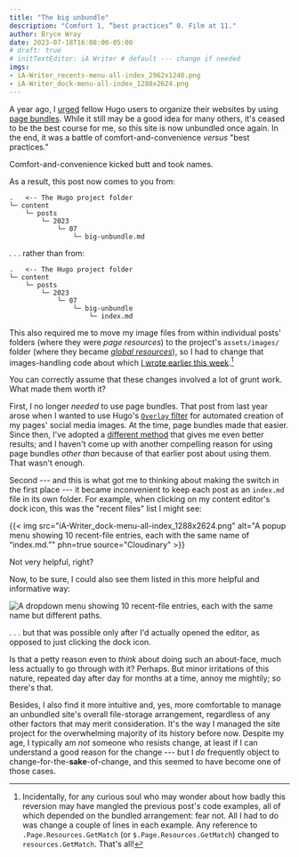 ```yaml
---
title: "The big unbundle"
description: "Comfort 1, “best practices” 0. Film at 11."
author: Bryce Wray
date: 2023-07-18T16:08:00-05:00
# draft: true
# initTextEditor: iA Writer # default --- change if needed
imgs:
- iA-Writer_recents-menu-all-index_2962x1240.png
- iA-Writer_dock-menu-all-index_1288x2624.png
---
```


A year ago, I [urged](/posts/2022/07/bundling-up-rebuilding-my-hugo-site/) fellow Hugo users to organize their websites by using [page bundles](https://gohugo.io/content-management/page-bundles/). While it still may be a good idea for many others, it's ceased to be the best course for me, so this site is now unbundled once again. In the end, it was a battle of comfort-and-convenience *versus* "best practices."

Comfort-and-convenience kicked butt and took names.

<!--more-->

As a result, this post now comes to you from:

```plaintext
.   <-- The Hugo project folder
└─ content
    └─ posts
        └─ 2023
            └─ 07
                └─ big-unbundle.md
```

. . . rather than from:

```plaintext
.   <-- The Hugo project folder
└─ content
    └─ posts
        └─ 2023
            └─ 07
                └─ big-unbundle
                    └─ index.md
```

This also required me to move my image files from within individual posts' folders (where they were *page resources*) to the project's `assets/images/` folder (where they became *[global resources](https://gohugo.io/hugo-pipes/introduction/)*), so I had to change that images-handling code about which [I wrote earlier this week](/posts/2023/07/hugo-pipes-cloudinary/).[^codeExamples]

[^codeExamples]: Incidentally, for any curious soul who may wonder about how badly this reversion may have mangled the previous post's code examples, all of which depended on the bundled arrangement: fear not. All I had to do was change a couple of lines in each example. Any reference to `.Page.Resources.GetMatch` (or `$.Page.Resources.GetMatch`) changed to `resources.GetMatch`. That's all!

You can correctly assume that these changes involved a lot of grunt work. What made them worth it?

First, I no longer *needed* to use page bundles. That post from last year arose when I wanted to use Hugo's [`Overlay` filter](https://gohugo.io/functions/images/#overlay) for automated creation of my pages' social media images. At the time, page bundles made that easier. Since then, I've adopted a [different method](/posts/2022/10/automated-social-media-images-cloudinary-hugo/) that gives me even better results; and I haven't come up with another compelling reason for using page bundles *other than* because of that earlier post about using them. That wasn't enough.

Second --- and this is what got me to thinking about making the switch in the first place --- it became inconvenient to keep each post as an `index.md` file in its own folder. For example, when clicking on my content editor's dock icon, this was the "recent files" list I might see:

{{< img src="iA-Writer_dock-menu-all-index_1288x2624.png" alt="A popup menu showing 10 recent-file entries, each with the same name of “index.md.”" phn=true source="Cloudinary" >}}

Not very helpful, right?

Now, to be sure, I could also see them listed in this more helpful and informative way:

![A dropdown menu showing 10 recent-file entries, each with the same name but different paths.](iA-Writer_recents-menu-all-index_2962x1240.png "Cloudinary")

. . . but that was possible only after I'd actually opened the editor, as opposed to just clicking the dock icon.

Is that a petty reason even to *think* about doing such an about-face, much less actually to go through with it? Perhaps. But minor irritations of this nature, repeated day after day for months at a time, annoy me mightily; so there's that.

Besides, I also find it more intuitive and, yes, more comfortable to manage an unbundled site's overall file-storage arrangement, regardless of any other factors that may merit consideration. It's the way I managed the site project for the overwhelming majority of its history before now. Despite my age, I typically am *not* someone who resists change, at least if I can understand a good reason for the change --- but I *do* frequently object to change-for-the-**sake**-of-change, and this seemed to have become one of those cases.
